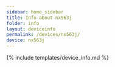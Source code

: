 ```yaml
---
sidebar: home_sidebar
title: Info about nx563j
folder: info
layout: deviceinfo
permalink: /devices/nx563j/
device: nx563j
---
```

{% include templates/device_info.md %}
